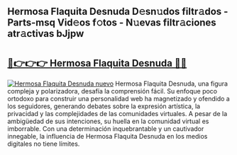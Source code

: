 ## Hermosa Flaquita Desnuda D𝚎sn𝚞dos filtr𝚊dos - Parts-msq Vid𝚎os f𝚘tos - N𝚞evas filtr𝚊ciones atr𝚊ctivas bJjpw

# <h2><a href="http://mbbyuhc.tromn.icu/?c=Hermosa+Flaquita+Desnuda">🔗👉👉👉 Hermosa Flaquita Desnuda 🔗🔗</a></h2>

[![Hermosa Flaquita Desnuda nuevo](https://i.imgur.com/pEAQMta.gif)](http://mbbyuhc.tromn.icu/?c=Hermosa+Flaquita+Desnuda)
Hermosa Flaquita Desnuda, una figura compleja y polarizadora, desafía la comprensión fácil. Su enfoque poco ortodoxo para construir una personalidad web ha magnetizado y ofendido a los seguidores, generando debates sobre la expresión artística, la privacidad y las complejidades de las comunidades virtuales. A pesar de la ambigüedad de sus intenciones, su huella en la comunidad virtual es imborrable. Con una determinación inquebrantable y un cautivador innegable, la influencia de Hermosa Flaquita Desnuda en los medios digitales no tiene límites.

